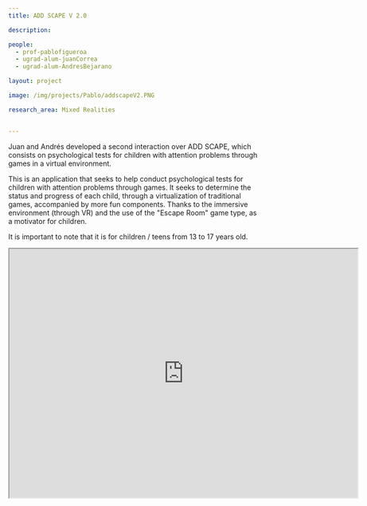 ```yaml
---
title: ADD SCAPE V 2.0

description: 

people:
  - prof-pablofigueroa
  - ugrad-alum-juanCorrea
  - ugrad-alum-AndresBejarano

layout: project

image: /img/projects/Pablo/addscapeV2.PNG

research_area: Mixed Realities


---
```


Juan and Andrés developed a second interaction over ADD SCAPE, which consists on psychological tests for children with attention problems through games in a virtual environment.

This is an application that seeks to help conduct psychological tests for children with attention problems through games. It seeks to determine the status and progress of each child, through a virtualization of traditional games, accompanied by more fun components. Thanks to the immersive environment (through VR) and the use of the "Escape Room" game type, as a motivator for children.

It is important to note that it is for children / teens from 13 to 17 years old.

<iframe width="700" height="500"
          src="https://www.youtube.com/embed/mbAbzxoia-Y">
          </iframe>